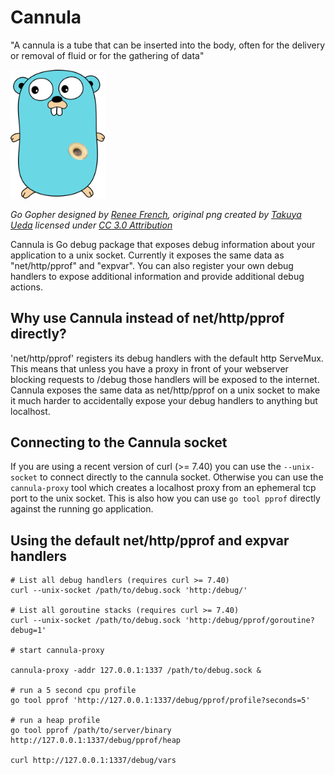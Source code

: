 # Cannula

"A cannula is a tube that can be inserted into the body, often for the delivery or removal of fluid or for the gathering of data"

<img width="30%" src="https://raw.githubusercontent.com/retailnext/cannula/master/gopher_cannula.png">

*Go Gopher designed by [Renee French](http://reneefrench.blogspot.com/), original png created by [Takuya Ueda](http://u.hinoichi.net) licensed under [CC 3.0 Attribution](http://creativecommons.org/licenses/by/3.0/deed.ja)*

Cannula is Go debug package that exposes debug information about your application to a unix socket. Currently it exposes the same data as "net/http/pprof" and "expvar". You can also register your own debug handlers to expose additional information and provide additional debug actions.

## Why use Cannula instead of net/http/pprof directly?

'net/http/pprof' registers its debug handlers with the default http ServeMux. This means that unless you have a proxy in front of your webserver blocking requests to /debug those handlers will be exposed to the internet. Cannula exposes the same data as net/http/pprof on a unix socket to make it much harder to accidentally expose your debug handlers to anything but localhost.

## Connecting to the Cannula socket

If you are using a recent version of curl (>= 7.40) you can use the `--unix-socket` to connect directly to the cannula socket. Otherwise you can use the `cannula-proxy` tool which creates a localhost proxy from an ephemeral tcp port to the unix socket. This is also how you can use `go tool pprof` directly against the running go application.


## Using the default net/http/pprof and expvar handlers


```
# List all debug handlers (requires curl >= 7.40)
curl --unix-socket /path/to/debug.sock 'http:/debug/'

# List all goroutine stacks (requires curl >= 7.40)
curl --unix-socket /path/to/debug.sock 'http:/debug/pprof/goroutine?debug=1'

# start cannula-proxy

cannula-proxy -addr 127.0.0.1:1337 /path/to/debug.sock &

# run a 5 second cpu profile
go tool pprof 'http://127.0.0.1:1337/debug/pprof/profile?seconds=5'

# run a heap profile
go tool pprof /path/to/server/binary http://127.0.0.1:1337/debug/pprof/heap

curl http://127.0.0.1:1337/debug/vars
```
